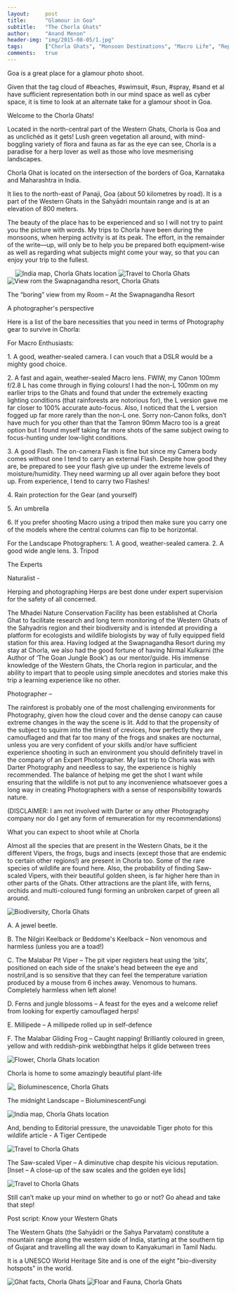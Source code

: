 ```yaml
---
layout:     post
title:      "Glamour in Goa"
subtitle:   "The Chorla Ghats"
author:     "Anand Menon"
header-img: "img/2015-08-05/1.jpg"
tags:		["Chorla Ghats", "Monsoon Destinations", "Macro Life", "Reptiles", "Western Ghats", "Wildlife Destinations", ]
comments:   true
---
```



<p>Goa is a great place for a glamour photo shoot.</p>

<p>Given that the tag cloud of #beaches, #swimsuit, #sun, #spray, #sand et al have sufficient representation both in our mind space as well as cyber space, it is time to look at an alternate take for a glamour shoot in Goa.</p>

<p>Welcome to the Chorla Ghats!</p>

<p>Located in the north-central part of the Western Ghats, Chorla is Goa and as unclichéd as it gets! Lush green vegetation all around, with mind-boggling variety of flora and fauna as far as the eye can see, Chorla is a paradise for a herp lover as well as those who love mesmerising landscapes.</p>
<p>Chorla Ghat is located on the intersection of the borders of Goa, Karnataka and Maharashtra in India.</p>
<p>It lies to the north-east of Panaji, Goa (about 50 kilometres by road). It is a part of the Western Ghats in the Sahyādri mountain range and is at an elevation of 800 meters.</p>

<p>The beauty of the place has to be experienced and so I will not try to paint you the picture with words. My trips to Chorla have been during the monsoons, when herping activity is at its peak. The effort, in the remainder of the write—up, will only be to help you be prepared both equipment-wise as well as regarding what subjects might come your way, so that you can enjoy your trip to the fullest.</p>
 
<img src="{{ site.baseurl}}/img/2015-08-05/2.jpg" alt="India map, Chorla Ghats location">

<img src="{{ site.baseurl}}/img/2015-08-05/3.jpg" alt="Travel to Chorla Ghats">

<img src="{{ site.baseurl}}/img/2015-08-05/4.jpg" alt="View rom the Swapnagandha resort, Chorla Ghats">
<p>The “boring” view from my Room – At the Swapnagandha Resort</p>

<p>A photographer's perspective<p>

<p>Here is a list of the bare necessities that you need in terms of Photography gear to survive in Chorla:</p>

<p>For Macro Enthusiasts:</p>

<p>1.	A good, weather-sealed camera. I can vouch that a DSLR would be a mighty good choice.</p>

<p>2.	A fast and again, weather-sealed Macro lens. FWIW, my Canon 100mm f/2.8 L has come through in flying colours! I had the non-L 100mm on my earlier trips to the Ghats and found that under the extremely exacting lighting conditions (that rainforests are notorious for), the L version gave me far closer to 100% accurate auto-focus. Also, I noticed that the L version fogged up far more rarely than the non-L one. Sorry non-Canon folks, don’t have much for you other than that the Tamron 90mm Macro too is a great option but I found myself taking far more shots of the same subject owing to focus-hunting under low-light conditions.</p>

<p>3.	A good Flash. The on-camera Flash is fine but since my Camera body comes without one I tend to carry an external Flash. Despite how good they are, be prepared to see your flash give up under the extreme levels of moisture/humidity. They need warming up all over again before they boot up. From experience, I tend to carry two Flashes!</p>

<p>4.	Rain protection for the Gear (and yourself)</p>

<p>5.	An umbrella</p>

<p>6.	If you prefer shooting Macro using a tripod then make sure you carry one of the models where the central columns can flip to be horizontal.</p>
<p>For the Landscape Photographers:
1.	A good, weather-sealed camera.
2.	A good wide angle lens.
3.	Tripod</p>

<p>The Experts</p>

<p>Naturalist -</p>

<p>Herping and photographing Herps are best done under expert supervision for the safety of all concerned.</p>

<p>The Mhadei Nature Conservation Facility has been established at Chorla Ghat to facilitate research and long term monitoring of the Western Ghats of the Sahyadris region and their biodiversity and is intended at providing a platform for ecologists and wildlife biologists by way of fully equipped field station for this area. Having lodged at the Swapnagandha Resort during my stay at Chorla, we also had the good fortune of having Nirmal Kulkarni (the Author of ‘The Goan Jungle Book’) as our mentor/guide. His immense knowledge of the Western Ghats, the Chorla region in particular, and the ability to impart that to people using simple anecdotes and stories make this trip a learning experience like no other.</p>

<p>Photographer –</p>

<p>The rainforest is probably one of the most challenging environments for Photography, given how the cloud cover and the dense canopy can cause extreme changes in the way the scene is lit. Add to that the propensity of the subject to squirm into the tiniest of crevices, how perfectly they are camouflaged and that far too many of the frogs and snakes are nocturnal, unless you are very confident of your skills and/or have sufficient experience shooting in such an environment you should definitely travel in the company of an Expert Photographer. My last trip to Chorla was with Darter Photography and needless to say, the experience is highly recommended. The balance of helping me get the shot I want while ensuring that the wildlife is not put to any inconvenience whatsoever goes a long way in creating Photographers with a sense of responsibility towards nature.</p>
<p>(DISCLAIMER: I am not involved with Darter or any other Photography company nor do I get any form of remuneration for my recommendations)</p>

<p>What you can expect to shoot while at Chorla</p>

<p>Almost all the species that are present in the Western Ghats, be it the different Vipers, the frogs, bugs and insects (except those that are endemic to certain other regions!) are present in Chorla too. Some of the rare species of wildlife are found here. Also, the probability of finding Saw-scaled Vipers, with their beautiful golden sheen, is far higher here than in other parts of the Ghats. Other attractions are the plant life, with ferns, orchids and multi-coloured fungi forming an unbroken carpet of green all around.</p>

<img src="{{ site.baseurl}}/img/2015-08-05/5.jpg" alt="Biodiversity, Chorla Ghats">
<p>A.	A jewel beetle.</p>
<p>B.	The Nilgiri Keelback or Beddome's Keelback – Non venomous and harmless (unless you are a toad!)</p>
<p>C.	The Malabar Pit Viper – The pit viper registers heat using the ‘pits’, positioned on each side of the snake's head between the eye and nostril,and is so sensitive that they can feel the temperature variation produced by a mouse from 6 inches away. Venomous to humans. Completely harmless when left alone!</p>
<p>D.	Ferns and jungle blossoms – A feast for the eyes and a welcome relief from looking for expertly camouflaged herps!</p>
<p>E.	Millipede – A millipede rolled up in self-defence</p>
<p>F.	The Malabar Gliding Frog – Caught napping! Brilliantly coloured in green, yellow and with reddish-pink webbingthat helps it glide between trees</p>

<img src="{{ site.baseurl}}/img/2015-08-05/6.jpg" alt="Flower, Chorla Ghats location">
<p>Chorla is home to some amazingly beautiful plant-life</p>

<img src="{{ site.baseurl}}/img/2015-08-05/7.jpg" alt=", Bioluminescence, Chorla Ghats">
<p>The midnight Landscape – BioluminescentFungi</p>

<img src="{{ site.baseurl}}/img/2015-08-05/8.jpg" alt="India map, Chorla Ghats location">
<p>And, bending to Editorial pressure, the unavoidable Tiger photo for this wildlife article - A Tiger Centipede </p>

<img src="{{ site.baseurl}}/img/2015-08-05/9.jpg" alt="Travel to Chorla Ghats">
<p>The Saw-scaled Viper – A diminutive chap despite his vicious reputation. [Inset – A close-up of the saw scales and the golden eye lids]</p>

<img src="{{ site.baseurl}}/img/2015-08-05/10.jpg" alt="Travel to Chorla Ghats">
<p>Still can’t make up your mind on whether to go or not? Go ahead and take that step!</p>

<p>Post script: Know your Western Ghats</p>

<p>The Western Ghats (the Sahyādri or the Sahya Parvatam) constitute a mountain range along the western side of India, starting at the southern tip of Gujarat and travelling all the way down to Kanyakumari in Tamil Nadu.</p>

<p>It is a UNESCO World Heritage Site and is one of the eight "bio-diversity hotspots" in the world.</p>

<img src="{{ site.baseurl}}/img/2015-08-05/11.jpg" alt="Ghat facts, Chorla Ghats">

<img src="{{ site.baseurl}}/img/2015-08-05/12.jpg" alt="Floar and Fauna, Chorla Ghats">